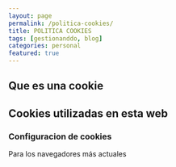 ```yaml
---
layout: page
permalink: /politica-cookies/
title: POLITICA COOKIES
tags: [gestionanddo, blog]
categories: personal
featured: true
---
```


## Que es una cookie

## Cookies utilizadas en esta web

### Configuracion de cookies

Para los navegadores más actuales